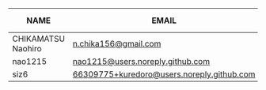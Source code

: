 |        NAME        |                   EMAIL                    | +(APPEND) | -(DELETE) |
|--------------------|--------------------------------------------|-----------|-----------|
| CHIKAMATSU Naohiro | n.chika156@gmail.com                       |      1464 |        76 |
| nao1215            | nao1215@users.noreply.github.com           |        12 |         7 |
| siz6               | 66309775+kuredoro@users.noreply.github.com |         4 |         4 |
